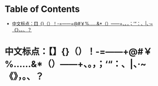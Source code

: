 # Table of Contents

* [中文标点：【】{}（）！-=——+@#￥%……&*（）——+、。，；‘“：、|、·~《》，。、？](#中文标点-￥)


# 中文标点：【】{}（）！-=——+@#￥%……&*（）——+、。，；‘“：、|、·~《》，。、？
